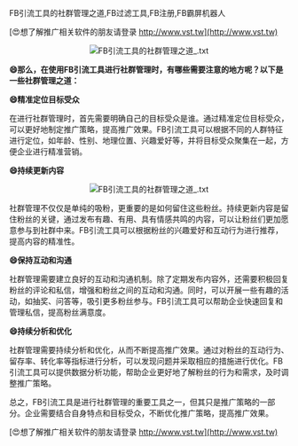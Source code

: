 FB引流工具的社群管理之道,FB过滤工具,FB注册,FB霸屏机器人

[😍想了解推广相关软件的朋友请登录 http://www.vst.tw](http://www.vst.tw)

 <center><img src="https://vst.tw/MP4/tuiguang/png/1.png" alt="FB引流工具的社群管理之道_.txt"></center>

**😄那么，在使用FB引流工具进行社群管理时，有哪些需要注意的地方呢？以下是一些社群管理之道：**

**😄精准定位目标受众**

在进行社群管理时，首先需要明确自己的目标受众是谁。通过精准定位目标受众，可以更好地制定推广策略，提高推广效果。FB引流工具可以根据不同的人群特征进行定位，如年龄、性别、地理位置、兴趣爱好等，并将目标受众聚集在一起，方便企业进行精准营销。

**😄持续更新内容**

 <center><img src="https://vst.tw/MP4/tuiguang/png/6.png" alt="FB引流工具的社群管理之道_.txt"></center>

社群管理不仅仅是单纯的吸粉，更重要的是如何留住这些粉丝。持续更新内容是留住粉丝的关键，通过发布有趣、有用、具有情感共鸣的内容，可以让粉丝们更加愿意参与到社群中来。FB引流工具可以根据粉丝的兴趣爱好和互动行为进行推荐，提高内容的精准性。

**😄保持互动和沟通**

社群管理需要建立良好的互动和沟通机制。除了定期发布内容外，还需要积极回复粉丝的评论和私信，增强和粉丝之间的互动和沟通。同时，可以开展一些有趣的活动，如抽奖、问答等，吸引更多粉丝参与。FB引流工具可以帮助企业快速回复和管理私信，提高粉丝满意度。

**😄持续分析和优化**

社群管理需要持续分析和优化，从而不断提高推广效果。通过对粉丝的互动行为、留存率、转化率等指标进行分析，可以发现问题并采取相应的措施进行优化。FB引流工具可以提供数据分析功能，帮助企业更好地了解粉丝的行为和需求，及时调整推广策略。

总之，FB引流工具是进行社群管理的重要工具之一，但其只是推广策略的一部分。企业需要结合自身特点和目标受众，不断优化推广策略，提高推广效果。

[😍想了解推广相关软件的朋友请登录 http://www.vst.tw](http://www.vst.tw)



